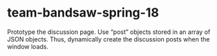 # team-bandsaw-spring-18

Prototype the discussion page. Use “post” objects stored in an array of JSON objects. Thus, dynamically create the discussion posts when the window loads.
